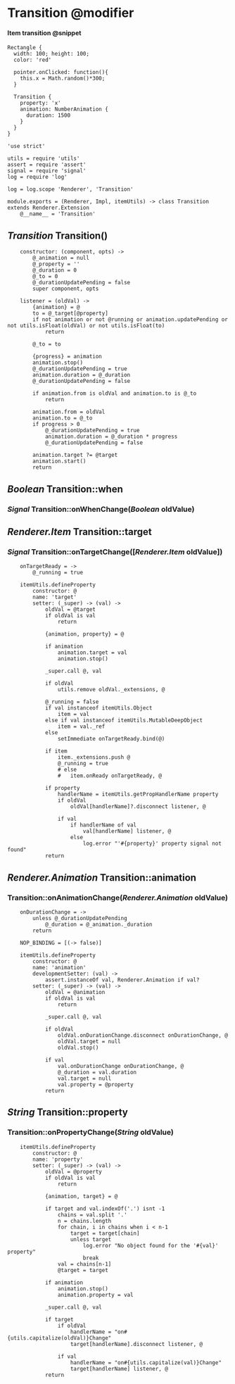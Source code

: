 Transition @modifier
==========

#### Item transition @snippet

```style
Rectangle {
  width: 100; height: 100;
  color: 'red'

  pointer.onClicked: function(){
    this.x = Math.random()*300;
  }

  Transition {
  	property: 'x'
  	animation: NumberAnimation {
  	  duration: 1500
  	}
  }
}
```

	'use strict'

	utils = require 'utils'
	assert = require 'assert'
	signal = require 'signal'
	log = require 'log'

	log = log.scope 'Renderer', 'Transition'

	module.exports = (Renderer, Impl, itemUtils) -> class Transition extends Renderer.Extension
		@__name__ = 'Transition'

*Transition* Transition()
-------------------------

		constructor: (component, opts) ->
			@_animation = null
			@_property = ''
			@_duration = 0
			@_to = 0
			@_durationUpdatePending = false
			super component, opts

		listener = (oldVal) ->
			{animation} = @
			to = @_target[@property]
			if not animation or not @running or animation.updatePending or not utils.isFloat(oldVal) or not utils.isFloat(to)
				return

			@_to = to

			{progress} = animation
			animation.stop()
			@_durationUpdatePending = true
			animation.duration = @_duration
			@_durationUpdatePending = false

			if animation.from is oldVal and animation.to is @_to
				return

			animation.from = oldVal
			animation.to = @_to
			if progress > 0
				@_durationUpdatePending = true
				animation.duration = @_duration * progress
				@_durationUpdatePending = false

			animation.target ?= @target
			animation.start()
			return

*Boolean* Transition::when
--------------------------

### *Signal* Transition::onWhenChange(*Boolean* oldValue)

*Renderer.Item* Transition::target
----------------------------------

### *Signal* Transition::onTargetChange([*Renderer.Item* oldValue])

		onTargetReady = ->
			@_running = true

		itemUtils.defineProperty
			constructor: @
			name: 'target'
			setter: (_super) -> (val) ->
				oldVal = @target
				if oldVal is val
					return

				{animation, property} = @

				if animation
					animation.target = val
					animation.stop()

				_super.call @, val

				if oldVal
					utils.remove oldVal._extensions, @

				@_running = false
				if val instanceof itemUtils.Object
					item = val
				else if val instanceof itemUtils.MutableDeepObject
					item = val._ref
				else
					setImmediate onTargetReady.bind(@)

				if item
					item._extensions.push @
					@_running = true
					# else
					# 	item.onReady onTargetReady, @

				if property
					handlerName = itemUtils.getPropHandlerName property
					if oldVal
						oldVal[handlerName]?.disconnect listener, @

					if val
						if handlerName of val
							val[handlerName] listener, @
						else
							log.error "'#{property}' property signal not found"
				return

*Renderer.Animation* Transition::animation
------------------------------------------

### Transition::onAnimationChange(*Renderer.Animation* oldValue)

		onDurationChange = ->
			unless @_durationUpdatePending
				@_duration = @_animation._duration
			return

		NOP_BINDING = [(-> false)]

		itemUtils.defineProperty
			constructor: @
			name: 'animation'
			developmentSetter: (val) ->
				assert.instanceOf val, Renderer.Animation if val?
			setter: (_super) -> (val) ->
				oldVal = @animation
				if oldVal is val
					return

				_super.call @, val

				if oldVal
					oldVal.onDurationChange.disconnect onDurationChange, @
					oldVal.target = null
					oldVal.stop()

				if val
					val.onDurationChange onDurationChange, @
					@_duration = val.duration
					val.target = null
					val.property = @property
				return

*String* Transition::property
-----------------------------

### Transition::onPropertyChange(*String* oldValue)

		itemUtils.defineProperty
			constructor: @
			name: 'property'
			setter: (_super) -> (val) ->
				oldVal = @property
				if oldVal is val
					return

				{animation, target} = @

				if target and val.indexOf('.') isnt -1
					chains = val.split '.'
					n = chains.length
					for chain, i in chains when i < n-1
						target = target[chain]
						unless target
							log.error "No object found for the '#{val}' property"
							break
					val = chains[n-1]
					@target = target

				if animation
					animation.stop()
					animation.property = val

				_super.call @, val

				if target
					if oldVal
						handlerName = "on#{utils.capitalize(oldVal)}Change"
						target[handlerName].disconnect listener, @

					if val
						handlerName = "on#{utils.capitalize(val)}Change"
						target[handlerName] listener, @
				return
